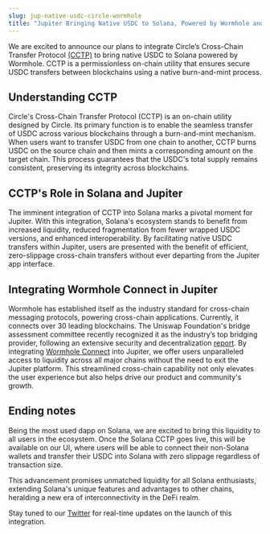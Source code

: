 ```yaml
---
slug: jup-native-usdc-circle-wormhole
title: "Jupiter Bringing Native USDC to Solana, Powered by Wormhole and Circle's CCTP"
---
```


We are excited to announce our plans to integrate Circle’s Cross-Chain Transfer Protocol [(CCTP)](https://www.circle.com/en/cross-chain-transfer-protocol) to bring native USDC to Solana powered by Wormhole. CCTP is a permissionless on-chain utility that ensures secure USDC transfers between blockchains using a native burn-and-mint process.
 
## Understanding CCTP­­
 
Circle's Cross-Chain Transfer Protocol (CCTP) is an on-chain utility designed by Circle. Its primary function is to enable the seamless transfer of USDC across various blockchains through a burn-and-mint mechanism. When users want to transfer USDC from one chain to another, CCTP burns USDC on the source chain and then mints a corresponding amount on the target chain. This process guarantees that the USDC's total supply remains consistent, preserving its integrity across blockchains.
 
## CCTP's Role in Solana and Jupiter
 
The imminent integration of CCTP into Solana marks a pivotal moment for Jupiter. With this integration, Solana's ecosystem stands to benefit from increased liquidity, reduced fragmentation from fewer wrapped USDC versions, and enhanced interoperability. By facilitating native USDC transfers within Jupiter, users are presented with the benefit of efficient, zero-slippage cross-chain transfers without ever departing from the Jupiter app interface.
 
## Integrating Wormhole Connect in Jupiter

Wormhole has established itself as the industry standard for cross-chain messaging protocols, powering cross-chain applications. Currently, it connects over 30 leading blockchains. The Uniswap Foundation's bridge assessment committee recently recognized it as the industry’s top bridging provider, following an extensive security and decentralization [report](https://uniswap.notion.site/Bridge-Assessment-Report-0c8477afadce425abac9c0bd175ca382). By integrating [Wormhole Connect](https://wormhole.com/connect/) into Jupiter, we offer users unparalleled access to liquidity across all major chains without the need to exit the Jupiter platform. This streamlined cross-chain capability not only elevates the user experience but also helps drive our product and community's growth.

## Ending notes
 
Being the most used dapp on Solana, we are excited to bring this liquidity to all users in the ecosystem. Once the Solana CCTP goes live, this will be available on our UI, where users will be able to connect their non-Solana wallets and transfer their USDC into Solana with zero slippage regardless of transaction size.
 
This advancement promises unmatched liquidity for all Solana enthusiasts, extending Solana's unique features and advantages to other chains, heralding a new era of interconnectivity in the DeFi realm.

Stay tuned to our [Twitter](https://twitter.com/JupiterExchange) for real-time updates on the launch of this integration.
